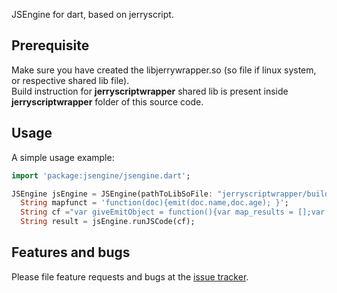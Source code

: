 JSEngine for dart, based on jerryscript.

## Prerequisite
Make sure you have created the libjerrywrapper.so (so file if linux system, or respective shared lib file).\
Build instruction for **jerryscriptwrapper** shared lib is present inside **jerryscriptwrapper** folder of this source code.

## Usage
A simple usage example:

```dart
import 'package:jsengine/jsengine.dart';

JSEngine jsEngine = JSEngine(pathToLibSoFile: "jerryscriptwrapper/build/libjerryscriptwrapper.so");
  String mapfunct = 'function(doc){emit(doc.name,doc.age); }';
  String cf ="var giveEmitObject = function(){var map_results = [];var emit = function(key,value){ map_results.push({key:key, value: value});};return {map_results: map_results, emit: emit};};var mapThisDoc = function(documentStr){ var document = JSON.parse(documentStr); var emitObj= giveEmitObject(); var emit = emitObj.emit; ($mapfunct)(document); return JSON.stringify(emitObj.map_results);};mapThisDoc('{\"name\":\"Anurag Vohra\",\"age\":30}');";
  String result = jsEngine.runJSCode(cf);
```

## Features and bugs

Please file feature requests and bugs at the [issue tracker][tracker].

[tracker]: https://github.com/anuragvohraec/jsengine/issues
